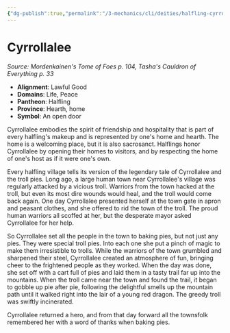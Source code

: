 ```yaml
---
{"dg-publish":true,"permalink":"/3-mechanics/cli/deities/halfling-cyrrollalee-mtf/","tags":["ttrpg-cli/compendium/src/5e/mtf","ttrpg-cli/deity/halfling","ttrpg-cli/domain/life","ttrpg-cli/domain/peace"],"created":"2025-02-26T14:43:57.194-05:00","updated":"2025-02-26T17:46:08.539-05:00"}
---
```


# Cyrrollalee
*Source: Mordenkainen's Tome of Foes p. 104, Tasha's Cauldron of Everything p. 33* 

- **Alignment**: Lawful Good
- **Domains**: Life, Peace
- **Pantheon**: Halfling
- **Province**: Hearth, home
- **Symbol**: An open door

Cyrrollalee embodies the spirit of friendship and hospitality that is part of every halfling's makeup and is represented by one's home and hearth. The home is a welcoming place, but it is also sacrosanct. Halflings honor Cyrrollalee by opening their homes to visitors, and by respecting the home of one's host as if it were one's own.

Every halfling village tells its version of the legendary tale of Cyrrollalee and the troll pies. Long ago, a large human town near Cyrrollalee's village was regularly attacked by a vicious troll. Warriors from the town hacked at the troll, but even its most dire wounds would heal, and the troll would come back again. One day Cyrrollalee presented herself at the town gate in apron and peasant clothes, and she offered to rid the town of the troll. The proud human warriors all scoffed at her, but the desperate mayor asked Cyrrollalee for her help.

So Cyrrollalee set all the people in the town to baking pies, but not just any pies. They were special troll pies. Into each one she put a pinch of magic to make them irresistible to trolls. While the warriors of the town grumbled and sharpened their steel, Cyrrollalee created an atmosphere of fun, bringing cheer to the frightened people as they worked. When the day was done, she set off with a cart full of pies and laid them in a tasty trail far up into the mountains. When the troll came near the town and found the trail, it began to gobble up pie after pie, following the delightful smells up the mountain path until it walked right into the lair of a young red dragon. The greedy troll was swiftly incinerated.

Cyrrollalee returned a hero, and from that day forward all the townsfolk remembered her with a word of thanks when baking pies.